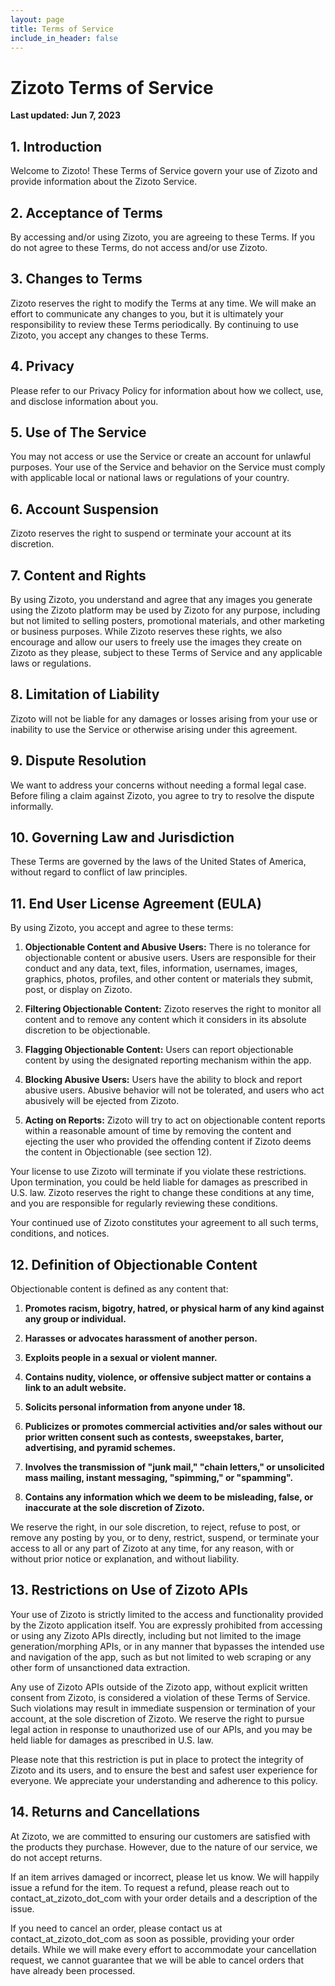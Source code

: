 ```yaml
---
layout: page
title: Terms of Service
include_in_header: false
---
```

# Zizoto Terms of Service

**Last updated: Jun 7, 2023**

## 1. Introduction

Welcome to Zizoto! These Terms of Service govern your use of Zizoto and provide information about the Zizoto Service.

## 2. Acceptance of Terms

By accessing and/or using Zizoto, you are agreeing to these Terms. If you do not agree to these Terms, do not access and/or use Zizoto.

## 3. Changes to Terms

Zizoto reserves the right to modify the Terms at any time. We will make an effort to communicate any changes to you, but it is ultimately your responsibility to review these Terms periodically. By continuing to use Zizoto, you accept any changes to these Terms.

## 4. Privacy

Please refer to our Privacy Policy for information about how we collect, use, and disclose information about you.

## 5. Use of The Service

You may not access or use the Service or create an account for unlawful purposes. Your use of the Service and behavior on the Service must comply with applicable local or national laws or regulations of your country.

## 6. Account Suspension

Zizoto reserves the right to suspend or terminate your account at its discretion.

## 7. Content and Rights

By using Zizoto, you understand and agree that any images you generate using the Zizoto platform may be used by Zizoto for any purpose, including but not limited to selling posters, promotional materials, and other marketing or business purposes. While Zizoto reserves these rights, we also encourage and allow our users to freely use the images they create on Zizoto as they please, subject to these Terms of Service and any applicable laws or regulations.

## 8. Limitation of Liability

Zizoto will not be liable for any damages or losses arising from your use or inability to use the Service or otherwise arising under this agreement.

## 9. Dispute Resolution

We want to address your concerns without needing a formal legal case. Before filing a claim against Zizoto, you agree to try to resolve the dispute informally.

## 10. Governing Law and Jurisdiction

These Terms are governed by the laws of the United States of America, without regard to conflict of law principles.

## 11. End User License Agreement (EULA)

By using Zizoto, you accept and agree to these terms:

1. **Objectionable Content and Abusive Users:** There is no tolerance for objectionable content or abusive users. Users are responsible for their conduct and any data, text, files, information, usernames, images, graphics, photos, profiles, and other content or materials they submit, post, or display on Zizoto.

2. **Filtering Objectionable Content:** Zizoto reserves the right to monitor all content and to remove any content which it considers in its absolute discretion to be objectionable.

3. **Flagging Objectionable Content:** Users can report objectionable content by using the designated reporting mechanism within the app.

4. **Blocking Abusive Users:** Users have the ability to block and report abusive users. Abusive behavior will not be tolerated, and users who act abusively will be ejected from Zizoto.

5. **Acting on Reports:** Zizoto will try to act on objectionable content reports within a reasonable amount of time by removing the content and ejecting the user who provided the offending content if Zizoto deems the content in Objectionable (see section 12). 

Your license to use Zizoto will terminate if you violate these restrictions. Upon termination, you could be held liable for damages as prescribed in U.S. law. Zizoto reserves the right to change these conditions at any time, and you are responsible for regularly reviewing these conditions.

Your continued use of Zizoto constitutes your agreement to all such terms, conditions, and notices. 


## 12. Definition of Objectionable Content

Objectionable content is defined as any content that:

1. **Promotes racism, bigotry, hatred, or physical harm of any kind against any group or individual.**

2. **Harasses or advocates harassment of another person.**

3. **Exploits people in a sexual or violent manner.**

4. **Contains nudity, violence, or offensive subject matter or contains a link to an adult website.**

5. **Solicits personal information from anyone under 18.**

6. **Publicizes or promotes commercial activities and/or sales without our prior written consent such as contests, sweepstakes, barter, advertising, and pyramid schemes.**

7. **Involves the transmission of "junk mail," "chain letters," or unsolicited mass mailing, instant messaging, "spimming," or "spamming".**

8. **Contains any information which we deem to be misleading, false, or inaccurate at the sole discretion of Zizoto.**

We reserve the right, in our sole discretion, to reject, refuse to post, or remove any posting by you, or to deny, restrict, suspend, or terminate your access to all or any part of Zizoto at any time, for any reason, with or without prior notice or explanation, and without liability.

## 13. Restrictions on Use of Zizoto APIs

Your use of Zizoto is strictly limited to the access and functionality provided by the Zizoto application itself. You are expressly prohibited from accessing or using any Zizoto APIs directly, including but not limited to the image generation/morphing APIs, or in any manner that bypasses the intended use and navigation of the app, such as but not limited to web scraping or any other form of unsanctioned data extraction.

Any use of Zizoto APIs outside of the Zizoto app, without explicit written consent from Zizoto, is considered a violation of these Terms of Service. Such violations may result in immediate suspension or termination of your account, at the sole discretion of Zizoto. We reserve the right to pursue legal action in response to unauthorized use of our APIs, and you may be held liable for damages as prescribed in U.S. law. 

Please note that this restriction is put in place to protect the integrity of Zizoto and its users, and to ensure the best and safest user experience for everyone. We appreciate your understanding and adherence to this policy.

## 14. Returns and Cancellations

At Zizoto, we are committed to ensuring our customers are satisfied with the products they purchase. However, due to the nature of our service, we do not accept returns.

If an item arrives damaged or incorrect, please let us know. We will happily issue a refund for the item. To request a refund, please reach out to contact_at_zizoto_dot_com with your order details and a description of the issue.

If you need to cancel an order, please contact us at contact_at_zizoto_dot_com as soon as possible, providing your order details. While we will make every effort to accommodate your cancellation request, we cannot guarantee that we will be able to cancel orders that have already been processed.